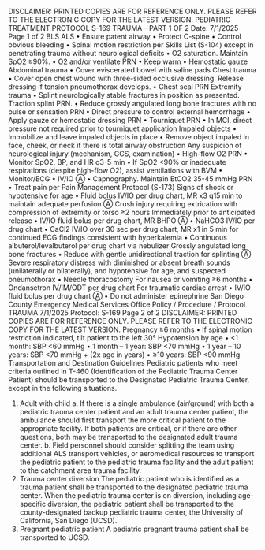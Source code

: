 DISCLAIMER: PRINTED COPIES ARE FOR REFERENCE ONLY. PLEASE REFER TO THE ELECTRONIC COPY FOR THE LATEST VERSION.
PEDIATRIC TREATMENT PROTOCOL S-169
TRAUMA - PART 1 OF 2
Date: 7/1/2025 Page 1 of 2
BLS ALS
• Ensure patent airway
• Protect C-spine
• Control obvious bleeding
• Spinal motion restriction per Skills List (S-104)
except in penetrating trauma without
neurological deficits
• O2 saturation. Maintain SpO2 ≥90%.
• O2 and/or ventilate PRN
• Keep warm
• Hemostatic gauze
Abdominal trauma
• Cover eviscerated bowel with saline pads
Chest trauma
• Cover open chest wound with three-sided
occlusive dressing. Release dressing if tension
pneumothorax develops.
• Chest seal PRN
Extremity trauma
• Splint neurologically stable fractures in position
as presented. Traction splint PRN.
• Reduce grossly angulated long bone fractures
with no pulse or sensation PRN
• Direct pressure to control external hemorrhage
• Apply gauze or hemostatic dressing PRN
• Tourniquet PRN
• In MCI, direct pressure not required prior to
tourniquet application
Impaled objects
• Immobilize and leave impaled objects in place
• Remove object impaled in face, cheek, or neck if
there is total airway obstruction
Any suspicion of neurological injury
(mechanism, GCS, examination)
• High-flow O2 PRN
• Monitor SpO2, BP, and HR q3-5 min
• If SpO2 <90% or inadequate respirations
(despite high-flow O2), assist ventilations with
BVM
• Monitor/ECG
• IV/IO Ⓐ
• Capnography. Maintain EtCO2 35-45 mmHg PRN
• Treat pain per Pain Management Protocol (S-173)
Signs of shock or hypotensive for age
• Fluid bolus IV/IO per drug chart, MR x3 q15 min to
maintain adequate perfusion Ⓐ
Crush injury requiring extrication with compression
of extremity or torso ≥2 hours
Immediately prior to anticipated release
• IV/IO fluid bolus per drug chart, MR BHPO Ⓐ
• NaHCO3 IV/IO per drug chart
• CaCl2 IV/IO over 30 sec per drug chart, MR x1 in 5
min for continued ECG findings consistent with
hyperkalemia
• Continuous albuterol/levalbuterol per drug chart via
nebulizer
Grossly angulated long bone fractures
• Reduce with gentle unidirectional traction for
splinting Ⓐ
Severe respiratory distress with diminished or
absent breath sounds (unilaterally or bilaterally),
and hypotensive for age, and suspected
pneumothorax
• Needle thoracostomy
For nausea or vomiting
≥6 months
• Ondansetron IV/IM/ODT per drug chart
For traumatic cardiac arrest
• IV/IO fluid bolus per drug chart Ⓐ
• Do not administer epinephrine
San Diego County Emergency Medical Services Office
Policy / Procedure / Protocol
TRAUMA 7/1/2025
Protocol: S-169 Page 2 of 2
DISCLAIMER: PRINTED COPIES ARE FOR REFERENCE ONLY. PLEASE REFER TO THE ELECTRONIC COPY FOR THE LATEST VERSION.
Pregnancy ≥6 months
• If spinal motion restriction indicated, tilt patient
to the left 30°
Hypotension by age
• <1 month: SBP <60 mmHg
• 1 month – 1 year: SBP <70 mmHg
• 1 year – 10 years: SBP <70 mmHg + (2x age in years)
• ≥10 years: SBP <90 mmHg
Transportation and Destination Guidelines
Pediatric patients who meet criteria outlined in T-460 (Identification of the Pediatric Trauma Center Patient) should be
transported to the Designated Pediatric Trauma Center, except in the following situations.
1. Adult with child
a. If there is a single ambulance (air/ground) with both a pediatric trauma center patient and an adult trauma center
patient, the ambulance should first transport the more critical patient to the appropriate facility. If both patients are
critical, or if there are other questions, both may be transported to the designated adult trauma center.
b. Field personnel should consider splitting the team using additional ALS transport vehicles, or aeromedical
resources to transport the pediatric patient to the pediatric trauma facility and the adult patient to the catchment
area trauma facility.
2. Trauma center diversion
The pediatric patient who is identified as a trauma patient shall be transported to the designated pediatric trauma
center. When the pediatric trauma center is on diversion, including age-specific diversion, the pediatric patient shall
be transported to the county-designated backup pediatric trauma center, the University of California, San Diego
(UCSD).
3. Pregnant pediatric patient
A pediatric pregnant trauma patient shall be transported to UCSD. 

